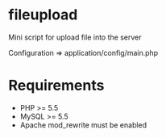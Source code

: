# fileupload
Mini script for upload file into the server

Configuration => application/config/main.php

# Requirements

* PHP >= 5.5
* MySQL >= 5.5
* Apache mod_rewrite must be enabled
